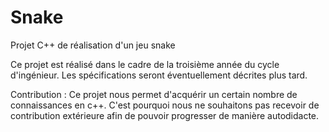 # Snake
Projet C++ de réalisation d'un jeu snake

Ce projet est réalisé dans le cadre de la troisième année du cycle d'ingénieur.
Les spécifications seront éventuellement décrites plus tard.

Contribution :
Ce projet nous permet d'acquérir un certain nombre de connaissances en c++. C'est pourquoi nous ne souhaitons pas recevoir de contribution extérieure afin de pouvoir progresser de manière autodidacte.

